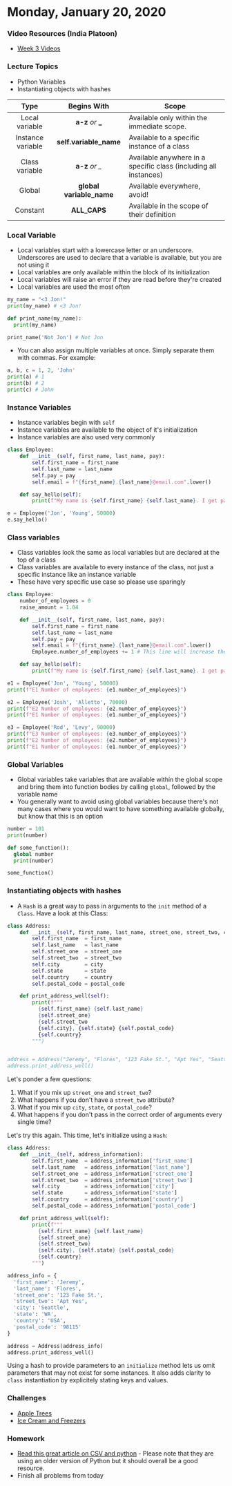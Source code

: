 Monday, January 20, 2020
====================
### Video Resources (India Platoon)
- [Week 3 Videos](https://www.youtube.com/playlist?list=PLu0CiQ7bzwERYl9BQgqCObTzijFbd73Oe)

### Lecture Topics
* Python Variables
* Instantiating objects with hashes

| Type             | Begins With        | Scope                                    |
|:----------------:|:------------------:|------------------------------------------|
|Local variable    | **a-z** *or* **_** | Available only within the immediate scope.
|Instance variable | **self.variable_name**              | Available to a specific instance of a class
|Class variable    | **a-z** *or* *_*             | Available anywhere in a specific class (including all instances)
|Global          | **global variable_name**       | Available everywhere, avoid!
|Constant          | **ALL_CAPS**       | Available in the scope of their definition


### Local Variable
- Local variables start with a lowercase letter or an underscore. Underscores are used to declare that a variable is available, but you are not using it
- Local variables are only available within the block of its initialization
- Local variables will raise an error if they are read before they're created
- Local variables are used the most often

```python
my_name = "<3 Jon!"
print(my_name) # <3 Jon!

def print_name(my_name):
  print(my_name)

print_name('Not Jon') # Not Jon
```
- You can also assign multiple variables at once. Simply separate them with commas. For example:

```python
a, b, c = 1, 2, 'John'
print(a) # 1
print(b) # 2
print(c) # John
```

### Instance Variables
- Instance variables begin with `self`
- Instance variables are available to the object of it's initialization
- Instance variables are also used very commonly

```python
class Employee:
    def __init__(self, first_name, last_name, pay):
        self.first_name = first_name
        self.last_name = last_name
        self.pay = pay
        self.email = f"{first_name}.{last_name}@email.com".lower()

    def say_hello(self):
        print(f"My name is {self.first_name} {self.last_name}. I get paid ${self.pay} and my email address is {self.email}.")

e = Employee('Jon', 'Young', 50000)
e.say_hello()
```

### Class variables
- Class variables look the same as local variables but are declared at the top of a class
- Class variables are available to every instance of the class, not just a specific instance like an instance variable
- These have very specific use case so please use sparingly

```python
class Employee:
    number_of_employees = 0
    raise_amount = 1.04

    def __init__(self, first_name, last_name, pay):
        self.first_name = first_name
        self.last_name = last_name
        self.pay = pay
        self.email = f"{first_name}.{last_name}@email.com".lower()
        Employee.number_of_employees += 1 # This line will increase the class variable "number_of_employees" across all instances of the Employee class. Note that you are calling it on the Employee class (capital E)

    def say_hello(self):
        print(f"My name is {self.first_name} {self.last_name}. I get paid ${self.pay} and my email address is {self.email}.")

e1 = Employee('Jon', 'Young', 50000)
print(f"E1 Number of employees: {e1.number_of_employees}")

e2 = Employee('Josh', 'Alletto', 70000)
print(f"E2 Number of employees: {e2.number_of_employees}")
print(f"E1 Number of employees: {e1.number_of_employees}")

e3 = Employee('Rod', 'Levy', 90000)
print(f"E3 Number of employees: {e3.number_of_employees}")
print(f"E2 Number of employees: {e2.number_of_employees}")
print(f"E1 Number of employees: {e1.number_of_employees}")

```

### Global Variables
- Global variables take variables that are available within the global scope and bring them into function bodies by calling `global`, followed by the variable name
- You generally want to avoid using global variables because there's not many cases where you would want to have something available globally, but know that this is an option

```python
number = 101
print(number)

def some_function():
  global number
  print(number)

some_function()
```

### Instantiating objects with hashes
* A `Hash` is a great way to pass in arguments to the `init` method of a `Class`. Have a look at this Class:

```python
class Address:
    def __init__(self, first_name, last_name, street_one, street_two, city, state, country, postal_code):
        self.first_name  = first_name
        self.last_name   = last_name
        self.street_one  = street_one
        self.street_two  = street_two
        self.city        = city
        self.state       = state
        self.country     = country
        self.postal_code = postal_code

    def print_address_well(self):
        print(f"""
          {self.first_name} {self.last_name}
          {self.street_one}
          {self.street_two
          {self.city}, {self.state} {self.postal_code}
          {self.country}
        """)


address = Address("Jeremy", "Flores", "123 Fake St.", "Apt Yes", "Seattle", "WA", "USA", "98115")
address.print_address_well()
```

Let's ponder a few questions:
1. What if you mix up `street_one` and `street_two`?
2. What happens if you don't have a `street_two` attribute?
3. What if you mix up `city`, `state`, or `postal_code`?
4. What happens if you don't pass in the correct order of arguments every single time?

Let's try this again. This time, let's initialize using a `Hash`:

```python
class Address:
    def __init__(self, address_information):
        self.first_name  = address_information['first_name']
        self.last_name   = address_information['last_name']
        self.street_one  = address_information['street_one']
        self.street_two  = address_information['street_two']
        self.city        = address_information['city']
        self.state       = address_information['state']
        self.country     = address_information['country']
        self.postal_code = address_information['postal_code']

    def print_address_well(self):
        print(f"""
          {self.first_name} {self.last_name}
          {self.street_one}
          {self.street_two}
          {self.city}, {self.state} {self.postal_code}
          {self.country}
        """)

address_info = {
  'first_name': 'Jeremy',
  'last_name': 'Flores',
  'street_one': '123 Fake St.',
  'street_two': 'Apt Yes',
  'city': 'Seattle',
  'state': 'WA',
  'country': 'USA',
  'postal_code': '98115'
}

address = Address(address_info)
address.print_address_well()
```

Using a hash to provide parameters to an `initialize` method lets us omit parameters that may not exist for some instances. It also adds clarity to `class` instantiation by explicitely stating keys and values.

### Challenges
* [Apple Trees](https://github.com/kiloplatoon/apple-trees)
* [Ice Cream and Freezers](https://github.com/kiloplatoon/ice-cream-and-freezers)

### Homework
* [Read this great article on CSV and python](https://www.pythonforbeginners.com/csv/using-the-csv-module-in-python) - Please note that they are using an older version of Python but it should overall be a good resource.
* Finish all problems from today
